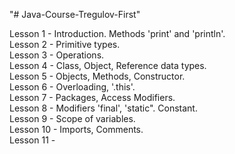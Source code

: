 "# Java-Course-Tregulov-First" 

Lesson 1 - Introduction. Methods 'print' and 'println'.   
Lesson 2 - Primitive types.  
Lesson 3 - Operations.  
Lesson 4 - Class, Object, Reference data types.  
Lesson 5 - Objects, Methods, Constructor.   
Lesson 6 - Overloading, '.this'.   
Lesson 7 - Packages, Access Modifiers.   
Lesson 8 - Modifiers 'final', 'static". Constant.   
Lesson 9 - Scope of variables.   
Lesson 10 - Imports, Comments.   
Lesson 11 - 
